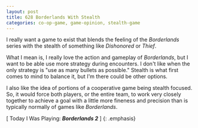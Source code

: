 ```yaml
---
layout: post
title: 628 Borderlands With Stealth
categories: co-op-game, game-opinion, stealth-game
---
```

I really want a game to exist that blends the feeling of the *Borderlands* series with the stealth of something like *Dishonored* or *Thief*.

What I mean is, I really love the action and gameplay of *Borderlands*, but I want to be able use more strategy during encounters.  I don't like when the only strategy is "use as many bullets as possible."  Stealth is what first comes to mind to balance it, but I'm there could be other options.

I also like the idea of portions of a cooperative game being stealth focused.  So, it would force both players, or the entire team, to work very closely together to achieve a goal with a little more fineness and precision than is typically normally of games like *Borderlands*.

[ Today I Was Playing: ***Borderlands 2*** ]
{: .emphasis}